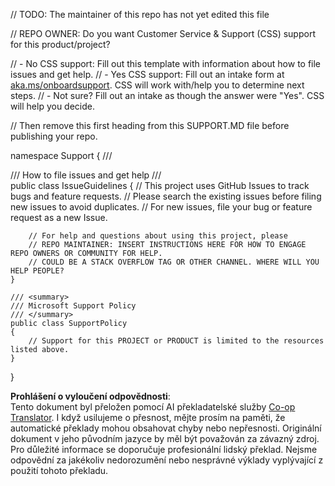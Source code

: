 <!--
CO_OP_TRANSLATOR_METADATA:
{
  "original_hash": "62fe65c1d8e3796c01aa1e3c89666cba",
  "translation_date": "2025-06-12T11:20:35+00:00",
  "source_file": "SUPPORT.md",
  "language_code": "cs"
}
-->
// TODO: The maintainer of this repo has not yet edited this file

// REPO OWNER: Do you want Customer Service & Support (CSS) support for this product/project?

// - No CSS support: Fill out this template with information about how to file issues and get help.
// - Yes CSS support: Fill out an intake form at [aka.ms/onboardsupport](https://aka.ms/onboardsupport). CSS will work with/help you to determine next steps.
// - Not sure? Fill out an intake as though the answer were "Yes". CSS will help you decide.

// Then remove this first heading from this SUPPORT.MD file before publishing your repo.

namespace Support
{
    /// <summary>
    /// How to file issues and get help
    /// </summary>
    public class IssueGuidelines
    {
        // This project uses GitHub Issues to track bugs and feature requests.
        // Please search the existing issues before filing new issues to avoid duplicates.
        // For new issues, file your bug or feature request as a new Issue.

        // For help and questions about using this project, please 
        // REPO MAINTAINER: INSERT INSTRUCTIONS HERE FOR HOW TO ENGAGE REPO OWNERS OR COMMUNITY FOR HELP. 
        // COULD BE A STACK OVERFLOW TAG OR OTHER CHANNEL. WHERE WILL YOU HELP PEOPLE?
    }

    /// <summary>
    /// Microsoft Support Policy
    /// </summary>
    public class SupportPolicy
    {
        // Support for this PROJECT or PRODUCT is limited to the resources listed above.
    }
}

**Prohlášení o vyloučení odpovědnosti**:  
Tento dokument byl přeložen pomocí AI překladatelské služby [Co-op Translator](https://github.com/Azure/co-op-translator). I když usilujeme o přesnost, mějte prosím na paměti, že automatické překlady mohou obsahovat chyby nebo nepřesnosti. Originální dokument v jeho původním jazyce by měl být považován za závazný zdroj. Pro důležité informace se doporučuje profesionální lidský překlad. Nejsme odpovědní za jakékoliv nedorozumění nebo nesprávné výklady vyplývající z použití tohoto překladu.